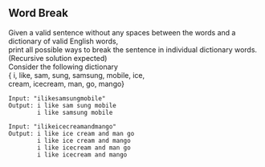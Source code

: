 ## Word Break

Given a valid sentence without any spaces between the words and a dictionary of valid English words,  
print all possible ways to break the sentence in individual dictionary words. (Recursive solution expected)  
Consider the following dictionary  
{ i, like, sam, sung, samsung, mobile, ice,  
  cream, icecream, man, go, mango}
```
Input: "ilikesamsungmobile"
Output: i like sam sung mobile
        i like samsung mobile

Input: "ilikeicecreamandmango"
Output: i like ice cream and man go
        i like ice cream and mango
        i like icecream and man go
        i like icecream and mango
```